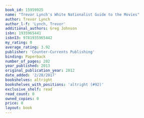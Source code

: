 ```yaml
---
book_id: 15959925
name: "Trevor Lynch's White Nationalist Guide to the Movies"
author: Trevor Lynch
author_l-f: 'Lynch, Trevor'
additional_authors: Greg Johnson
isbn: 1935965441
isbn13: 9781935965442
my_rating: 0
average_rating: 3.92
publisher: 'Counter-Currents Publishing'
binding: Paperback
number_of_pages: 202
year_published: 2013
original_publication_year: 2012
date_added: '2/28/2017'
bookshelves: altright
bookshelves_with_positions: 'altright (#92)'
exclusive_shelf: read
read_count: 0
owned_copies: 0
price: 0
layout: book
---
```

